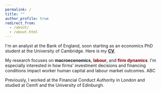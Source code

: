 ```yaml
---
permalink: /
title: ""
author_profile: true
redirect_from: 
  - /about/
  - /about.html
---
```

I'm an analyst at the Bank of England, soon starting as an economics PhD student at the University of Cambridge.
Here is my [<span style="font-weight: bold;">CV</span>](/files/main_cv.pdf).

My research focuses on <span style="color: var(--danger-color); font-weight: bold;"> macroeconomics</span>, <span style="color: maroon; font-weight: bold;">labour</span>, and <span style="color: maroon; font-weight: bold;">firm dynamics</span>. 
I'm especially interested in how firms' investment decisions and financing conditions impact worker human capital and labour market outcomes. ABC

Previously, I worked at the Financial Conduct Authority in London and studied at Cemfi and the University of Edinburgh.
